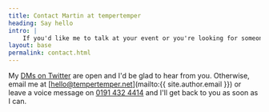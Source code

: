 ```yaml
---
title: Contact Martin at tempertemper
heading: Say hello
intro: |
    If you'd like me to talk at your event or you're looking for someone to help with the design and build of your website, say hello!
layout: base
permalink: contact.html
---
```


My [DMs on Twitter](https://twitter.com/tempertemper) are open and I'd be glad to hear from you. Otherwise, email me at [hello@tempertemper.net](mailto:{{ site.author.email }}) or leave a voice message on [0191 432 4414](tel:00441914324414) and I'll get back to you as soon as I can.
